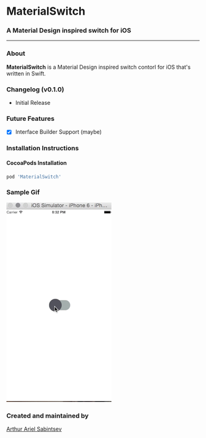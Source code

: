 # MaterialSwitch

### A Material Design inspired switch for iOS

---
### About
**MaterialSwitch** is a Material Design inspired switch contorl for iOS that's written in Swift.

### Changelog (v0.1.0)
- Initial Release

### Future Features
- [x] Interface Builder Support (maybe)

### Installation Instructions

#### CocoaPods Installation
```ruby
pod 'MaterialSwitch'
```

### Sample Gif

![Material Switch](https://github.com/ArtSabintsev/MaterialSwitch/blob/master/Sample.gif "Material Switch")

### Created and maintained by
[Arthur Ariel Sabintsev](http://www.sabintsev.com/)
